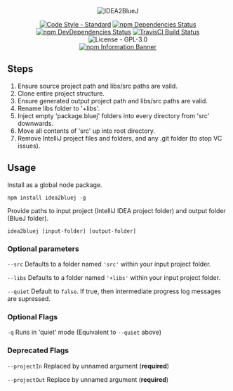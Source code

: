 <p align="center"><img src="http://i.imgur.com/EdVkEWb.png" alt="IDEA2BlueJ"></p>

<p align="center">
  <a href="http://standardjs.com/"><img src="https://img.shields.io/badge/code%20style-standard-brightgreen.svg" alt="Code Style - Standard"></a>
  <a href="https://david-dm.org/varbrad/idea2bluej"><img src="https://david-dm.org/varbrad/idea2bluej/status.svg" alt="npm Dependencies Status"></a>
  <a href="https://david-dm.org/varbrad/idea2bluej?type=dev"><img src="https://david-dm.org/varbrad/idea2bluej/dev-status.svg" alt="npm DevDependencies Status"></a>
  <a href="https://travis-ci.org/varbrad/idea2bluej"><img src="https://travis-ci.org/varbrad/idea2bluej.svg?branch=master" alt="TravisCI Build Status"></a>
  <img src="https://img.shields.io/badge/license-GPL--3.0-blue.svg" alt="License - GPL-3.0"><br>
  <a href="https://www.npmjs.com/package/idea2bluej"><img src="https://nodei.co/npm/idea2bluej.png?downloads=true&downloadRank=true" alt="npm Information Banner"></a>
</p>

## Steps
1. Ensure source project path and libs/src paths are valid.
2. Clone entire project structure.
3. Ensure generated output project path and libs/src paths are valid.
4. Rename libs folder to '+libs'.
5. Inject empty 'package.bluej' folders into every directory from 'src' downwards.
6. Move all contents of 'src' up into root directory.
7. Remove IntelliJ project files and folders, and any .git folder (to stop VC issues).

## Usage
Install as a global node package.
````shell
npm install idea2bluej -g
````

Provide paths to input project (IntelliJ IDEA project folder) and output folder (BlueJ folder).
````shell
idea2bluej [input-folder] [output-folder]
````

### Optional parameters
`--src` Defaults to a folder named `'src'` within your input project folder.

`--libs` Defaults to a folder named `'+libs'` within your input project folder.

`--quiet` Default to `false`. If true, then intermediate progress log messages are supressed.

### Optional Flags
`-q` Runs in 'quiet' mode (Equivalent to `--quiet` above)

### Deprecated Flags
`--projectIn` Replaced by unnamed argument (__required__)

`--projectOut` Replace by unnamed argument (__required__)
